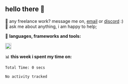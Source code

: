 ## hello there 👋

💼 any freelance work? message me on, [email](mailto:pierok420@gmail.com) or [discord](https://discord.com/users/577571414186393661/) :)\
💬 ask me about anything, i am happy to help;

🌸 **languages, frameworks and tools:**  

<img height="20" src="https://simpleskill.icons.workers.dev/svg/?i=javascript,typescript,node.js,html5,css3,react,next.js,kotlin,npm,docker,mysql,redis,mongodb](https://skillicons.dev/icons?i=js,ts,nodejs,html,css,react,next,express,nuxt,php,java,kotlin,npm,git,docker,gradle,maven,nginx,tailwind,jquery,mysql,redis,mongodb&perline=50">

📊 **this week i spent my time on:**
<!--START_SECTION:waka-->

```txt
Total Time: 0 secs

No activity tracked
```

<!--END_SECTION:waka-->
